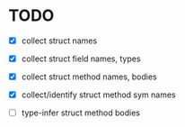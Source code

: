 # TODO

- [X] collect struct names
- [X] collect struct field names, types

- [X] collect struct method names, bodies
- [X] collect/identify struct method sym names

- [ ] type-infer struct method bodies
